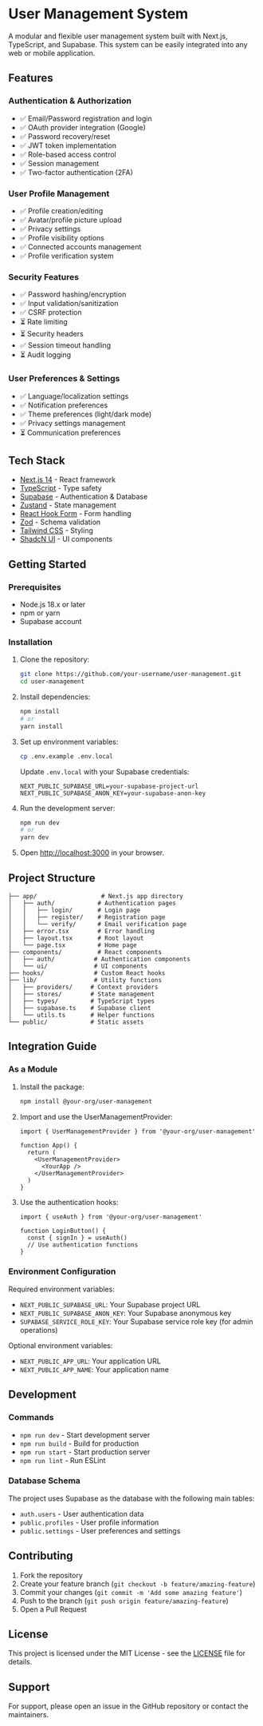 # User Management System

A modular and flexible user management system built with Next.js, TypeScript, and Supabase. This system can be easily integrated into any web or mobile application.

## Features

### Authentication & Authorization
- ✅ Email/Password registration and login
- ✅ OAuth provider integration (Google)
- ✅ Password recovery/reset
- ✅ JWT token implementation
- ✅ Role-based access control
- ✅ Session management
- ✅ Two-factor authentication (2FA)

### User Profile Management
- ✅ Profile creation/editing
- ✅ Avatar/profile picture upload
- ✅ Privacy settings
- ✅ Profile visibility options
- ✅ Connected accounts management
- ✅ Profile verification system

### Security Features
- ✅ Password hashing/encryption
- ✅ Input validation/sanitization
- ✅ CSRF protection
- ⏳ Rate limiting
- ⏳ Security headers
- ✅ Session timeout handling
- ⏳ Audit logging

### User Preferences & Settings
- ✅ Language/localization settings
- ✅ Notification preferences
- ✅ Theme preferences (light/dark mode)
- ✅ Privacy settings management
- ⏳ Communication preferences

## Tech Stack

- [Next.js 14](https://nextjs.org/) - React framework
- [TypeScript](https://www.typescriptlang.org/) - Type safety
- [Supabase](https://supabase.io/) - Authentication & Database
- [Zustand](https://github.com/pmndrs/zustand) - State management
- [React Hook Form](https://react-hook-form.com/) - Form handling
- [Zod](https://github.com/colinhacks/zod) - Schema validation
- [Tailwind CSS](https://tailwindcss.com/) - Styling
- [ShadcN UI](https://ui.shadcn.com/) - UI components

## Getting Started

### Prerequisites

- Node.js 18.x or later
- npm or yarn
- Supabase account

### Installation

1. Clone the repository:
   ```bash
   git clone https://github.com/your-username/user-management.git
   cd user-management
   ```

2. Install dependencies:
   ```bash
   npm install
   # or
   yarn install
   ```

3. Set up environment variables:
   ```bash
   cp .env.example .env.local
   ```
   Update `.env.local` with your Supabase credentials:
   ```
   NEXT_PUBLIC_SUPABASE_URL=your-supabase-project-url
   NEXT_PUBLIC_SUPABASE_ANON_KEY=your-supabase-anon-key
   ```

4. Run the development server:
   ```bash
   npm run dev
   # or
   yarn dev
   ```

5. Open [http://localhost:3000](http://localhost:3000) in your browser.

## Project Structure

```
├── app/                  # Next.js app directory
│   ├── auth/            # Authentication pages
│   │   ├── login/       # Login page
│   │   ├── register/    # Registration page
│   │   └── verify/      # Email verification page
│   ├── error.tsx        # Error handling
│   ├── layout.tsx       # Root layout
│   └── page.tsx         # Home page
├── components/          # React components
│   ├── auth/           # Authentication components
│   └── ui/             # UI components
├── hooks/              # Custom React hooks
├── lib/                # Utility functions
│   ├── providers/     # Context providers
│   ├── stores/        # State management
│   ├── types/         # TypeScript types
│   ├── supabase.ts    # Supabase client
│   └── utils.ts       # Helper functions
└── public/            # Static assets
```

## Integration Guide

### As a Module

1. Install the package:
   ```bash
   npm install @your-org/user-management
   ```

2. Import and use the UserManagementProvider:
   ```tsx
   import { UserManagementProvider } from '@your-org/user-management'

   function App() {
     return (
       <UserManagementProvider>
         <YourApp />
       </UserManagementProvider>
     )
   }
   ```

3. Use the authentication hooks:
   ```tsx
   import { useAuth } from '@your-org/user-management'

   function LoginButton() {
     const { signIn } = useAuth()
     // Use authentication functions
   }
   ```

### Environment Configuration

Required environment variables:
- `NEXT_PUBLIC_SUPABASE_URL`: Your Supabase project URL
- `NEXT_PUBLIC_SUPABASE_ANON_KEY`: Your Supabase anonymous key
- `SUPABASE_SERVICE_ROLE_KEY`: Your Supabase service role key (for admin operations)

Optional environment variables:
- `NEXT_PUBLIC_APP_URL`: Your application URL
- `NEXT_PUBLIC_APP_NAME`: Your application name

## Development

### Commands

- `npm run dev` - Start development server
- `npm run build` - Build for production
- `npm run start` - Start production server
- `npm run lint` - Run ESLint

### Database Schema

The project uses Supabase as the database with the following main tables:
- `auth.users` - User authentication data
- `public.profiles` - User profile information
- `public.settings` - User preferences and settings

## Contributing

1. Fork the repository
2. Create your feature branch (`git checkout -b feature/amazing-feature`)
3. Commit your changes (`git commit -m 'Add some amazing feature'`)
4. Push to the branch (`git push origin feature/amazing-feature`)
5. Open a Pull Request

## License

This project is licensed under the MIT License - see the [LICENSE](LICENSE) file for details.

## Support

For support, please open an issue in the GitHub repository or contact the maintainers. 